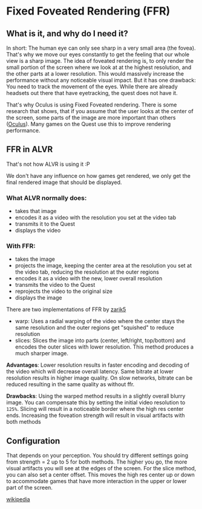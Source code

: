 # Fixed Foveated Rendering (FFR)

## What is it, and why do I need it?
In short: The human eye can only see sharp in a very small area (the fovea). That's why we move our eyes constantly to get the feeling that our whole view is a sharp image.
The idea of foveated rendering is, to only render the small portion of the screen where we look at at the highest resolution, and the other parts at a lower resolution. This would massively increase the performance without any noticeable visual impact.
But it has one drawback: You need to track the movement of the eyes. While there are already headsets out there that have eyetracking, the quest does not have it. 

That's why Oculus is using Fixed Foveated rendering. There is some research that shows, that if you assume that the user looks at the center of the screen, some parts of the image are more important than others ([Oculus](https://developer.oculus.com/documentation/mobilesdk/latest/concepts/mobile-ffr/)). Many games on the Quest use this to improve rendering performance.

## FFR in ALVR
That's not how ALVR is using it :P 

We don't have any influence on how games get rendered, we only get the final rendered image that should be displayed.

### What ALVR normally does:
- takes that image
- encodes it as a video with the resolution you set at the video tab 
- transmits it to the Quest
- displays the video

### With FFR:
- takes the image
- projects the image, keeping the center area at the resolution you set at the video tab, reducing the resolution at the outer regions
- encodes it as a video with the new, lower overall resolution
- transmits the video to the Quest
- reprojects the video to the original size
- displays the image

There are two implementations of FFR by [zarik5](https://github.com/zarik5)
- warp: Uses a radial warping of the video where the center stays the same resolution and the outer regions get "squished" to reduce resolution
- slices: Slices the image into parts (center, left/right, top/bottom) and encodes the outer slices with lower resolution. This method produces a much sharper image.

**Advantages**: Lower resolution results in faster encoding and decoding of the video which will decrease overall latency.  Same bitrate at lower resolution results in higher image quality. On slow networks, bitrate can be reduced resulting in the same quality as without ffr.

**Drawbacks**: Using the warped method results in a slightly overall blurry image. You can compensate this by setting the initial video resolution to `125%`.
Slicing will result in a noticeable border where the high res center ends.
Increasing the foveation strength will result in visual artifacts with both methods

## Configuration
That depends on your perception. You should try different settings going from strength = 2 up to 5 for both methods.
The higher you go, the more visual artifacts you will see at the edges of the screen.
For the slice method, you can also set a center offset. This moves the high res center up or down to accommodate games that have more interaction in the upper or lower part of the screen. 

 [wikipedia](https://en.wikipedia.org/wiki/Foveated_rendering)
